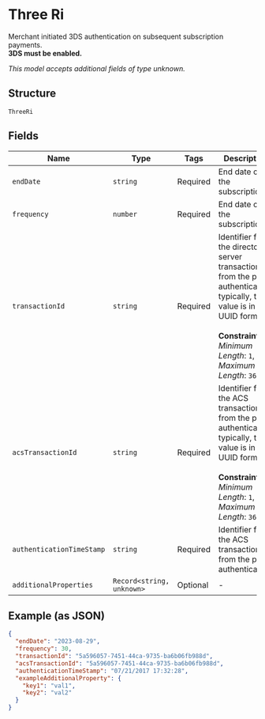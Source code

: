 
# Three Ri

Merchant initiated 3DS authentication on subsequent subscription payments. <br>
__3DS must be enabled.__

*This model accepts additional fields of type unknown.*

## Structure

`ThreeRi`

## Fields

| Name | Type | Tags | Description |
|  --- | --- | --- | --- |
| `endDate` | `string` | Required | End date of the subscription. |
| `frequency` | `number` | Required | End date of the subscription. |
| `transactionId` | `string` | Required | Identifier for the directory server transaction from the prior authentication; typically, this value is in UUID format.<br><br>**Constraints**: *Minimum Length*: `1`, *Maximum Length*: `36` |
| `acsTransactionId` | `string` | Required | Identifier for the ACS transaction from the prior authentication; typically, this value is in UUID format.<br><br>**Constraints**: *Minimum Length*: `1`, *Maximum Length*: `36` |
| `authenticationTimeStamp` | `string` | Required | Identifier for the ACS transaction from the prior authentication. |
| `additionalProperties` | `Record<string, unknown>` | Optional | - |

## Example (as JSON)

```json
{
  "endDate": "2023-08-29",
  "frequency": 30,
  "transactionId": "5a596057-7451-44ca-9735-ba6b06fb988d",
  "acsTransactionId": "5a596057-7451-44ca-9735-ba6b06fb988d",
  "authenticationTimeStamp": "07/21/2017 17:32:28",
  "exampleAdditionalProperty": {
    "key1": "val1",
    "key2": "val2"
  }
}
```

